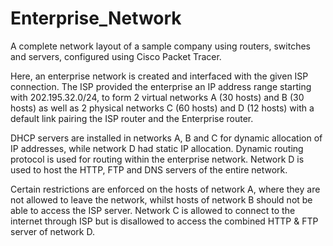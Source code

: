 # Enterprise_Network
A complete network layout of a sample company using routers, switches and servers, configured using Cisco Packet Tracer.

Here, an enterprise network is created and interfaced with the given ISP connection. The ISP provided the enterprise an IP address range starting with 202.195.32.0/24, to form 2 virtual networks A (30 hosts) and B (30 hosts) as well as 2 physical networks C (60 hosts) and D (12 hosts) with a default link pairing the ISP router and the Enterprise router.

DHCP servers are installed in networks A, B and C for dynamic allocation of IP addresses, while network D had static IP allocation. Dynamic routing protocol is used for routing within the enterprise network. Network D is used to host the HTTP, FTP and DNS servers of the entire network.

Certain restrictions are enforced on the hosts of network A, where they are not allowed to leave the network, whilst hosts of network B should not be able to access the ISP server. Network C is allowed to connect to the internet through ISP but is disallowed to access the combined HTTP & FTP server of network D.  
